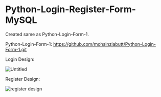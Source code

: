 # Python-Login-Register-Form-MySQL
Created same as Python-Login-Form-1.

Python-Login-Form-1: https://github.com/mohsinziabutt/Python-Login-Form-1.git

Login Design:

![Untitled](https://user-images.githubusercontent.com/77164635/130330417-4d2d62c6-8f85-45f2-84bb-3895e1916ce4.png)

Register Design:

![register design](https://user-images.githubusercontent.com/77164635/130365991-1d8f5654-1727-4773-b0a3-bd63837374cb.png)

